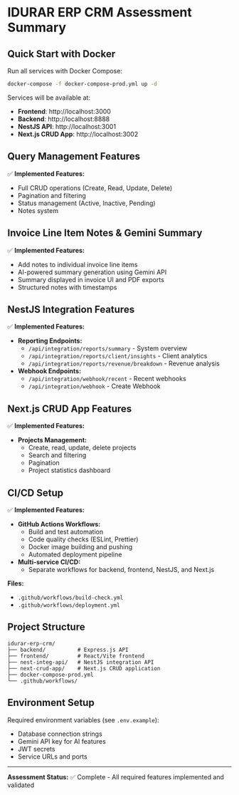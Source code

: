 # IDURAR ERP CRM Assessment Summary

## Quick Start with Docker

Run all services with Docker Compose:

```bash
docker-compose -f docker-compose-prod.yml up -d
```

Services will be available at:

- **Frontend**: http://localhost:3000
- **Backend**: http://localhost:8888
- **NestJS API**: http://localhost:3001
- **Next.js CRUD App**: http://localhost:3002

## Query Management Features

✅ **Implemented Features:**

- Full CRUD operations (Create, Read, Update, Delete)
- Pagination and filtering
- Status management (Active, Inactive, Pending)
- Notes system

## Invoice Line Item Notes & Gemini Summary

✅ **Implemented Features:**

- Add notes to individual invoice line items
- AI-powered summary generation using Gemini API
- Summary displayed in invoice UI and PDF exports
- Structured notes with timestamps

## NestJS Integration Features

✅ **Implemented Features:**

- **Reporting Endpoints:**
  - `/api/integration/reports/summary` - System overview
  - `/api/integration/reports/client/insights` - Client analytics
  - `/api/integration/reports/revenue/breakdown` - Revenue analysis
- **Webhook Endpoints:**
  - `/api/integration/webhook/recent` - Recent webhooks
  - `/api/integration/webhook` - Create Webhook

## Next.js CRUD App Features

✅ **Implemented Features:**

- **Projects Management:**
  - Create, read, update, delete projects
  - Search and filtering
  - Pagination
  - Project statistics dashboard

## CI/CD Setup

✅ **Implemented Features:**

- **GitHub Actions Workflows:**
  - Build and test automation
  - Code quality checks (ESLint, Prettier)
  - Docker image building and pushing
  - Automated deployment pipeline
- **Multi-service CI/CD:**
  - Separate workflows for backend, frontend, NestJS, and Next.js

**Files:**

- `.github/workflows/build-check.yml`
- `.github/workflows/deployment.yml`

## Project Structure

```
idurar-erp-crm/
├── backend/          # Express.js API
├── frontend/         # React/Vite frontend
├── nest-integ-api/   # NestJS integration API
├── next-crud-app/    # Next.js CRUD application
├── docker-compose-prod.yml
└── .github/workflows/
```

## Environment Setup

Required environment variables (see `.env.example`):

- Database connection strings
- Gemini API key for AI features
- JWT secrets
- Service URLs and ports

---

**Assessment Status:** ✅ Complete - All required features implemented and validated
